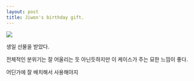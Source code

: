 ```yaml
---
layout: post
title: Jiwon's birthday gift.
---
```


![](https://github.com/bigcarrot0722/bigcarrot0722.github.io/blob/master/images/jiwon.jpg )

생일 선물을 받았다.

전체적인 분위기는 잘 어울리는 듯 아닌듯하지만 이 케이스가 주는 묘한 느낌이 좋다.

어딘가에 잘 배치해서 사용해야지 
